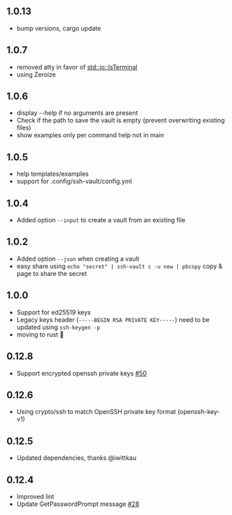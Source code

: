 ## 1.0.13
* bump versions, cargo update

## 1.0.7
* removed atty in favor of [std::io::IsTerminal](https://github.com/ssh-vault/ssh-vault/security/dependabot/7)
* using Zeroize

## 1.0.6
* display --help if no arguments are present
* Check if the path to save the vault is empty (prevent overwriting existing files)
* show examples only per command help not in main

## 1.0.5
* help templates/examples
* support for .config/ssh-vault/config.yml

## 1.0.4
* Added option `--input` to create a vault from an existing file

## 1.0.2
* Added option `--json` when creating a vault
* easy share using `echo "secret" | ssh-vault c -u new | pbcopy` copy & page to share the secret

## 1.0.0
* Support for ed25519 keys
* Legacy keys header (`-----BEGIN RSA PRIVATE KEY-----`) need to be updated using `ssh-keygen -p`
* moving to rust 🦀

## 0.12.8
* Support encrypted openssh private keys [#50](https://github.com/ssh-vault/ssh-vault/pull/50)

## 0.12.6
* Using crypto/ssh to match OpenSSH private key format (openssh-key-v1)

## 0.12.5
* Updated dependencies, thanks @iwittkau

## 0.12.4
* Improved lint
* Update GetPasswordPrompt message [#28](https://github.com/ssh-vault/ssh-vault/pull/28)
